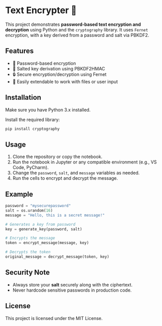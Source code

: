 # Text Encrypter 🔐

This project demonstrates **password-based text encryption and decryption** using Python and the `cryptography` library. It uses `Fernet` encryption, with a key derived from a password and salt via PBKDF2.

## Features

- 🔑 Password-based encryption
- 🧂 Salted key derivation using PBKDF2HMAC
- 🔒 Secure encryption/decryption using Fernet
- 📁 Easily extendable to work with files or user input

## Installation

Make sure you have Python 3.x installed.

Install the required library:

```bash
pip install cryptography
```

## Usage

1. Clone the repository or copy the notebook.
2. Run the notebook in Jupyter or any compatible environment (e.g., VS Code, PyCharm).
3. Change the `password`, `salt`, and `message` variables as needed.
4. Run the cells to encrypt and decrypt the message.

## Example

```python
password = "mysecurepassword"
salt = os.urandom(16)
message = "Hello, this is a secret message!"

# Generates a key from password
key = generate_key(password, salt)

# Encrypts the message
token = encrypt_message(message, key)

# Decrypts the token
original_message = decrypt_message(token, key)
```

## Security Note

- Always store your **salt** securely along with the ciphertext.
- Never hardcode sensitive passwords in production code.

## License

This project is licensed under the MIT License.
